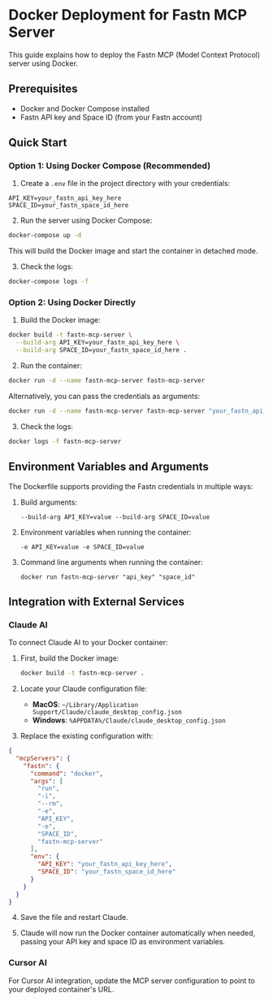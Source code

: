 # Docker Deployment for Fastn MCP Server

This guide explains how to deploy the Fastn MCP (Model Context Protocol) server using Docker.

## Prerequisites

- Docker and Docker Compose installed
- Fastn API key and Space ID (from your Fastn account)

## Quick Start

### Option 1: Using Docker Compose (Recommended)

1. Create a `.env` file in the project directory with your credentials:

```
API_KEY=your_fastn_api_key_here
SPACE_ID=your_fastn_space_id_here
```

2. Run the server using Docker Compose:

```bash
docker-compose up -d
```

This will build the Docker image and start the container in detached mode.

3. Check the logs:

```bash
docker-compose logs -f
```

### Option 2: Using Docker Directly

1. Build the Docker image:

```bash
docker build -t fastn-mcp-server \
  --build-arg API_KEY=your_fastn_api_key_here \
  --build-arg SPACE_ID=your_fastn_space_id_here .
```

2. Run the container:

```bash
docker run -d --name fastn-mcp-server fastn-mcp-server
```

Alternatively, you can pass the credentials as arguments:

```bash
docker run -d --name fastn-mcp-server fastn-mcp-server "your_fastn_api_key_here" "your_fastn_space_id_here"
```

3. Check the logs:

```bash
docker logs -f fastn-mcp-server
```

## Environment Variables and Arguments

The Dockerfile supports providing the Fastn credentials in multiple ways:

1. Build arguments:
   ```
   --build-arg API_KEY=value --build-arg SPACE_ID=value
   ```

2. Environment variables when running the container:
   ```
   -e API_KEY=value -e SPACE_ID=value
   ```

3. Command line arguments when running the container:
   ```
   docker run fastn-mcp-server "api_key" "space_id"
   ```

## Integration with External Services

### Claude AI

To connect Claude AI to your Docker container:

1. First, build the Docker image:
   ```bash
   docker build -t fastn-mcp-server .
   ```

2. Locate your Claude configuration file:
   - **MacOS**: `~/Library/Application Support/Claude/claude_desktop_config.json`
   - **Windows**: `%APPDATA%/Claude/claude_desktop_config.json`

3. Replace the existing configuration with:

```json
{
  "mcpServers": {
    "fastn": {
      "command": "docker",
      "args": [
        "run",
        "-i",
        "--rm",
        "-e",
        "API_KEY",
        "-e",
        "SPACE_ID",
        "fastn-mcp-server"
      ],
      "env": {
        "API_KEY": "your_fastn_api_key_here",
        "SPACE_ID": "your_fastn_space_id_here"
      }
    }
  }
}
```

4. Save the file and restart Claude.

5. Claude will now run the Docker container automatically when needed, passing your API key and space ID as environment variables.

### Cursor AI

For Cursor AI integration, update the MCP server configuration to point to your deployed container's URL. 
